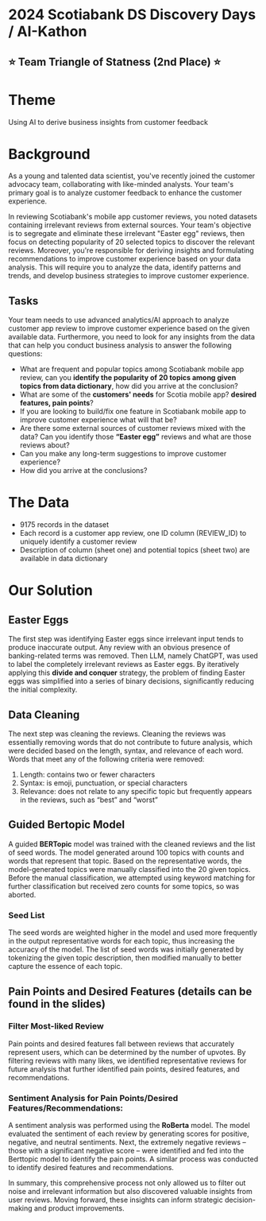 # 2024 Scotiabank DS Discovery Days / AI-Kathon
## ⭐ Team Triangle of Statness (2nd Place) ⭐

# Theme
Using AI to derive business insights from customer feedback

# Background

As a young and talented data scientist, you've recently joined the customer advocacy team, collaborating with like-minded analysts. Your team's primary goal is to analyze customer feedback to enhance the customer experience.

In reviewing Scotiabank's mobile app customer reviews, you noted datasets containing irrelevant reviews from external sources. Your team's objective is to segregate and eliminate these irrelevant "Easter egg" reviews, then focus on detecting popularity of 20 selected topics to discover the relevant reviews. Moreover, you're responsible for deriving insights and formulating recommendations to improve customer experience based on your data analysis. This will require you to analyze the data, identify patterns and trends, and develop business strategies to improve customer experience.

## Tasks

Your team needs to use advanced analytics/AI approach to analyze customer app review to improve customer experience based on the given available data. Furthermore, you need to look for any insights from the data that can help you conduct business analysis to answer the following questions:

* What are frequent and popular topics among Scotiabank mobile app review, can you **identify the popularity of 20 topics among given topics from data dictionary**, how did you arrive at the conclusion?
* What are some of the **customers' needs** for Scotia mobile app? **desired features, pain points**?
* If you are looking to build/fix one feature in Scotiabank mobile app to improve customer
experience what will that be?
* Are there some external sources of customer reviews mixed with the data? Can you identify
those **“Easter egg”** reviews and what are those reviews about?
* Can you make any long-term suggestions to improve customer experience?
* How did you arrive at the conclusions?

# The Data

* 9175 records in the dataset
* Each record is a customer app review, one ID column (REVIEW_ID) to uniquely identify a customer review
* Description of column (sheet one) and potential topics (sheet two) are available in data dictionary

# Our Solution

## Easter Eggs
The first step was identifying Easter eggs since irrelevant input tends to produce inaccurate output. Any review with an obvious presence of banking-related terms was removed. Then LLM, namely ChatGPT, was used to label the completely irrelevant reviews as Easter eggs. By iteratively applying this **divide and conquer** strategy, the problem of finding Easter eggs was simplified into a series of binary decisions, significantly reducing the initial complexity.


## Data Cleaning

The next step was cleaning the reviews. Cleaning the reviews was essentially removing words that do not contribute to future analysis, which were decided based on the length, syntax, and relevance of each word. Words that meet any of the following criteria were removed:
1. Length: contains two or fewer characters
2. Syntax: is emoji, punctuation, or special characters
3. Relevance: does not relate to any specific topic but frequently appears in the reviews, such as “best” and “worst”


## Guided Bertopic Model

A guided **BERTopic** model was trained with the cleaned reviews and the list of seed words. The model generated around 100 topics with counts and words that represent that topic. Based on the representative words, the model-generated topics were manually classified into the 20 given topics. Before the manual classification, we attempted using keyword matching for further classification but received zero counts for some topics, so was aborted.

### Seed List

The seed words are weighted higher in the model and used more frequently in the output representative words for each topic, thus increasing the accuracy of the model. The list of seed words was initially generated by tokenizing the given topic description, then modified manually to better capture the essence of each topic.

## Pain Points and Desired Features (details can be found in the slides)

### Filter Most-liked Review
Pain points and desired features fall between reviews that accurately represent users, which can be determined by the number of upvotes. By filtering reviews with many likes, we identified representative reviews for future analysis that further identified pain points, desired features, and recommendations.

### Sentiment Analysis for Pain Points/Desired Features/Recommendations:
A sentiment analysis was performed using the **RoBerta** model. The model evaluated the sentiment of each review by generating scores for positive, negative, and neutral sentiments. Next, the extremely negative reviews – those with a significant negative score – were identified and fed into the Berttopic model to identify the pain points. A similar process was conducted to identify desired features and recommendations.

In summary, this comprehensive process not only allowed us to filter out noise and irrelevant information but also discovered valuable insights from user reviews. Moving forward, these insights can inform strategic decision-making and product improvements.





